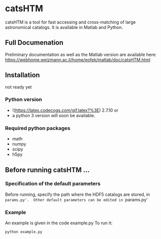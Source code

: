 # catsHTM
catsHTM is a tool for fast accessing and cross-matching of large astronomical catalogs. It is available in Matlab and Python. 

## Full Documenation
Preliminary documentation as well as the Matlab version are available here: https://webhome.weizmann.ac.il/home/eofek/matlab/doc/catsHTM.html

## Installation
not ready yet

### Python version
* !(https://latex.codecogs.com/gif.latex?%3E) 2.7.10 or 
* a python 3 version will soon be available.

### Required python packages
* math
* numpy
* scipy
* h5py

## Before running catsHTM ...
### Specification of the default parameters 

Before running, specify the path where the HDF5 catalogs are stored, in `params.py'. 
Other default parameters can be edited in `params.py'

### Example 

An example is given in the code example.py
To run it:
```python
python example.py
```
